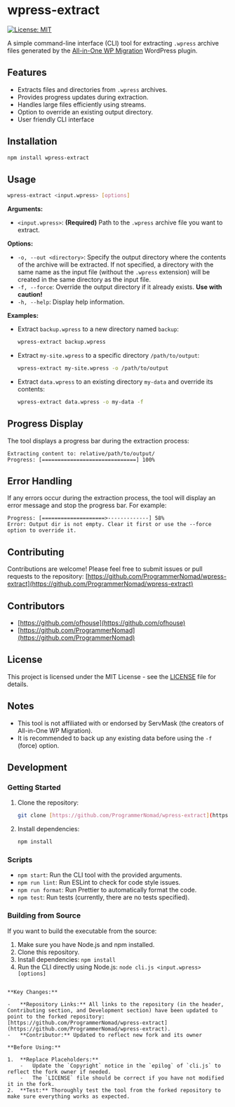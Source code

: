 # wpress-extract

[![License: MIT](https://img.shields.io/badge/License-MIT-yellow.svg)](https://opensource.org/licenses/MIT)

A simple command-line interface (CLI) tool for extracting `.wpress` archive files generated by the [All-in-One WP Migration](https://servmask.com/products/all-in-one-wp-migration) WordPress plugin.

## Features

-   Extracts files and directories from `.wpress` archives.
-   Provides progress updates during extraction.
-   Handles large files efficiently using streams.
-   Option to override an existing output directory.
-   User friendly CLI interface

## Installation

```bash
npm install wpress-extract
````

## Usage

```bash
wpress-extract <input.wpress> [options]
```

**Arguments:**

  - `<input.wpress>`: **(Required)** Path to the `.wpress` archive file you want to extract.

**Options:**

  - `-o, --out <directory>`: Specify the output directory where the contents of the archive will be extracted. If not specified, a directory with the same name as the input file (without the `.wpress` extension) will be created in the same directory as the input file.
  - `-f, --force`: Override the output directory if it already exists. **Use with caution\!**
  - `-h, --help`: Display help information.

**Examples:**

  - Extract `backup.wpress` to a new directory named `backup`:

    ```bash
    wpress-extract backup.wpress
    ```

  - Extract `my-site.wpress` to a specific directory `/path/to/output`:

    ```bash
    wpress-extract my-site.wpress -o /path/to/output
    ```

  - Extract `data.wpress` to an existing directory `my-data` and override its contents:

    ```bash
    wpress-extract data.wpress -o my-data -f
    ```

## Progress Display

The tool displays a progress bar during the extraction process:

```
Extracting content to: relative/path/to/output/
Progress: [==============================] 100%
```

## Error Handling

If any errors occur during the extraction process, the tool will display an error message and stop the progress bar. For example:

```
Progress: [====================>-------------] 58%
Error: Output dir is not empty. Clear it first or use the --force option to override it.
```

## Contributing

Contributions are welcome\! Please feel free to submit issues or pull requests to the repository: [https://github.com/ProgrammerNomad/wpress-extract](https://github.com/ProgrammerNomad/wpress-extract)

## Contributors

  - [https://github.com/ofhouse](https://github.com/ofhouse)
  - [https://github.com/ProgrammerNomad](https://github.com/ProgrammerNomad)

## License

This project is licensed under the MIT License - see the [LICENSE](https://www.google.com/url?sa=E&source=gmail&q=https://www.google.com/url?sa=E%26source=gmail%26q=LICENSE) file for details.

## Notes

  - This tool is not affiliated with or endorsed by ServMask (the creators of All-in-One WP Migration).
  - It is recommended to back up any existing data before using the `-f` (force) option.

## Development

### Getting Started

1.  Clone the repository:
    ```bash
    git clone [https://github.com/ProgrammerNomad/wpress-extract](https://github.com/ProgrammerNomad/wpress-extract)
    ```
2.  Install dependencies:
    ```bash
    npm install
    ```

### Scripts

  - `npm start`: Run the CLI tool with the provided arguments.
  - `npm run lint`: Run ESLint to check for code style issues.
  - `npm run format`: Run Prettier to automatically format the code.
  - `npm test`: Run tests (currently, there are no tests specified).

### Building from Source

If you want to build the executable from the source:

1.  Make sure you have Node.js and npm installed.
2.  Clone this repository.
3.  Install dependencies: `npm install`
4.  Run the CLI directly using Node.js: `node cli.js <input.wpress> [options]`

<!-- end list -->

```

**Key Changes:**

-   **Repository Links:** All links to the repository (in the header, Contributing section, and Development section) have been updated to point to the forked repository: [https://github.com/ProgrammerNomad/wpress-extract](https://github.com/ProgrammerNomad/wpress-extract).
-   **Contributor:** Updated to reflect new fork and its owner

**Before Using:**

1.  **Replace Placeholders:**
    -   Update the `Copyright` notice in the `epilog` of `cli.js` to reflect the fork owner if needed.
    -   The `LICENSE` file should be correct if you have not modified it in the fork.
2.  **Test:** Thoroughly test the tool from the forked repository to make sure everything works as expected.
